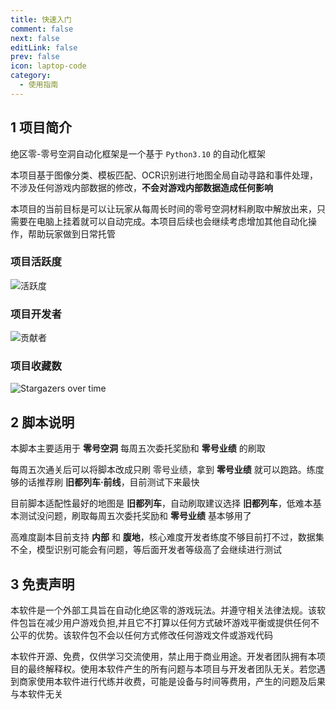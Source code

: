 ```yaml
---
title: 快速入门
comment: false
next: false
editLink: false
prev: false
icon: laptop-code
category:
  - 使用指南
---
```


## 1 项目简介

绝区零-零号空洞自动化框架是一个基于 `Python3.10` 的自动化框架

本项目基于图像分类、模板匹配、OCR识别进行地图全局自动寻路和事件处理，不涉及任何游戏内部数据的修改，**不会对游戏内部数据造成任何影响**

本项目的当前目标是可以让玩家从每周长时间的零号空洞材料刷取中解放出来，只需要在电脑上挂着就可以自动完成。本项目后续也会继续考虑增加其他自动化操作，帮助玩家做到日常托管


### 项目活跃度

![活跃度](https://repobeats.axiom.co/api/embed/d3fbe2b0b63b850ad8d43ce494c8b4a7019c723a.svg)

### 项目开发者

![贡献者](https://contrib.rocks/image?repo=sMythicalBird/ZenlessZoneZero-Auto)

### 项目收藏数
![Stargazers over time](https://starchart.cc/sMythicalBird/ZenlessZoneZero-Auto.svg?variant=adaptive)
<div class="vp-card-container">
<VPCard
  title="联系我们",
  desc="Zoneless Zero Auto 官方群"
  logo="/qq-brands-solid.svg"
  link="https://qm.qq.com/cgi-bin/qm/qr?authKey=mXI63723ToMBW9BAfzEvfPKMaSKmPV%2BSIc%2FyM69RSuK2nshzLdHYoc2Kb%2BzUOr0a&k=UOEhNKGncTfVIkuhed3PoauuZJgL2DIP&noverify=0"
  background="rgba(104, 118, 138, 0.15)"
/>
<VPCard
  title="联系我们",
  desc="Github Issues"
  logo="/github.svg"
  link="https://github.com/sMythicalBird/ZenlessZoneZero-Auto/issues"
  background="rgba(104, 118, 138, 0.15)"
/>
</div>

## 2 脚本说明

本脚本主要适用于 **零号空洞** 每周五次委托奖励和 **零号业绩** 的刷取

每周五次通关后可以将脚本改成只刷 零号业绩，拿到 **零号业绩** 就可以跑路。练度够的话推荐刷 **旧都列车·前线**，目前测试下来最快

目前脚本适配性最好的地图是 **旧都列车**，自动刷取建议选择 **旧都列车**，低难本基本测试没问题，刷取每周五次委托奖励和 **零号业绩** 基本够用了

高难度副本目前支持 **内部** 和 **腹地**，核心难度开发者练度不够目前打不过，数据集不全，模型识别可能会有问题，等后面开发者等级高了会继续进行测试

## 3 免责声明

本软件是一个外部工具旨在自动化绝区零的游戏玩法。并遵守相关法律法规。该软件包旨在减少用户游戏负担,并且它不打算以任何方式破坏游戏平衡或提供任何不公平的优势。该软件包不会以任何方式修改任何游戏文件或游戏代码

本软件开源、免费，仅供学习交流使用，禁止用于商业用途。开发者团队拥有本项目的最终解释权。使用本软件产生的所有问题与本项目与开发者团队无关。若您遇到商家使用本软件进行代练并收费，可能是设备与时间等费用，产生的问题及后果与本软件无关

